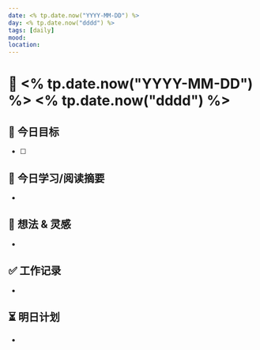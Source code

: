 ```yaml
---
date: <% tp.date.now("YYYY-MM-DD") %>
day: <% tp.date.now("dddd") %>
tags: [daily]
mood: 
location: 
---
```


# 📅 <% tp.date.now("YYYY-MM-DD") %> <% tp.date.now("dddd") %>

## 🎯 今日目标
- [ ] 

## 📖 今日学习/阅读摘要
- 

## 🧠 想法 & 灵感
- 

## ✅ 工作记录
-  

## ⏳ 明日计划
- 
